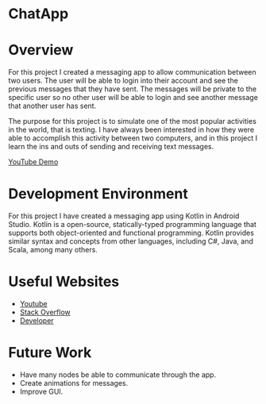 # ChatApp

# Overview

For this project I created a messaging app to allow communication between two users. The user will be able to login into their account
and see the previous messages that they have sent. The messages will be private to the specific user so no other user will be able to
login and see another message that another user has sent.

The purpose for this project is to simulate one of the most popular activities in the world, that is texting. I have always been interested
in how they were able to accomplish this activity between two computers, and in this project I learn the ins and outs of sending and receiving
text messages.

[YouTube Demo](https://youtu.be/28gN6f0BlL4)

# Development Environment

For this project I have created a messaging app using Kotlin in Android Studio. Kotlin is a open-source, statically-typed
programming language that supports both object-oriented and functional programming. Kotlin provides similar syntax and concepts
from other languages, including C#, Java, and Scala, among many others.

# Useful Websites
* [Youtube](https://www.youtube.com/watch?v=8Pv96bvBJL4)
* [Stack Overflow](https://stackoverflow.com/questions/37321448/differences-between-constraintlayout-and-relativelayout)
* [Developer](https://developer.android.com/guide/topics/ui/layout/relative)

# Future Work
* Have many nodes be able to communicate through the app.
* Create animations for messages.
* Improve GUI.
